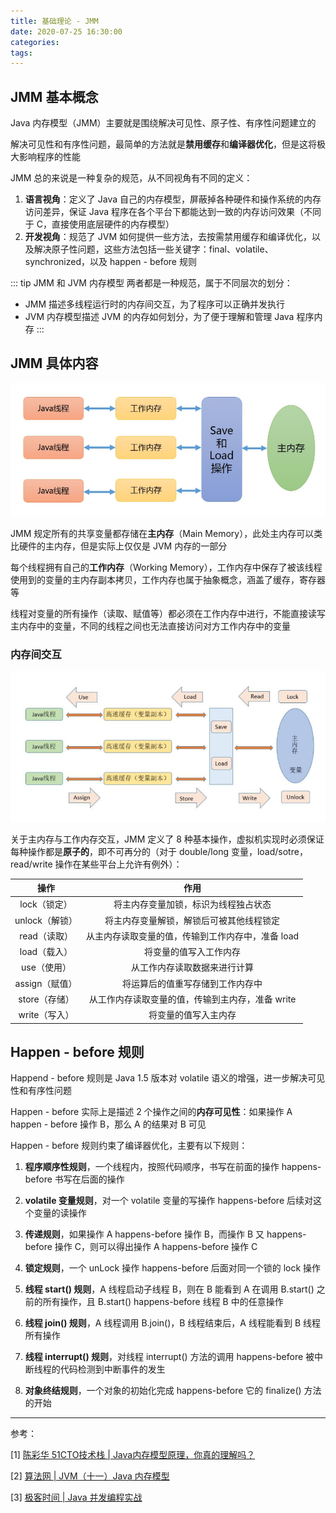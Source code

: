 ```yaml
---
title: 基础理论 - JMM
date: 2020-07-25 16:30:00
categories: 
tags:
---
```

## JMM 基本概念
Java 内存模型（JMM）主要就是围绕解决可见性、原子性、有序性问题建立的

解决可见性和有序性问题，最简单的方法就是**禁用缓存**和**编译器优化**，但是这将极大影响程序的性能

JMM 总的来说是一种复杂的规范，从不同视角有不同的定义：

1. **语言视角**：定义了 Java 自己的内存模型，屏蔽掉各种硬件和操作系统的内存访问差异，保证 Java 程序在各个平台下都能达到一致的内存访问效果（不同于 C，直接使用底层硬件的内存模型）
2. **开发视角**：规范了 JVM 如何提供一些方法，去按需禁用缓存和编译优化，以及解决原子性问题，这些方法包括一些关键字：final、volatile、synchronized，以及 happen - before 规则

::: tip JMM 和 JVM 内存模型
两者都是一种规范，属于不同层次的划分：  
- JMM 描述多线程运行时的内存间交互，为了程序可以正确并发执行
- JVM 内存模型描述 JVM 的内存如何划分，为了便于理解和管理 Java 程序内存
:::


## JMM 具体内容
<div align=center>

<img src="/img/Java/JMM.png" style="zoom:70%">

</div>

JMM 规定所有的共享变量都存储在**主内存**（Main Memory），此处主内存可以类比硬件的主内存，但是实际上仅仅是 JVM 内存的一部分

每个线程拥有自己的**工作内存**（Working Memory），工作内存中保存了被该线程使用到的变量的主内存副本拷贝，工作内存也属于抽象概念，涵盖了缓存，寄存器等

线程对变量的所有操作（读取、赋值等）都必须在工作内存中进行，不能直接读写主内存中的变量，不同的线程之间也无法直接访问对方工作内存中的变量

### 内存间交互
<div align=center>

<img src="/img/Java/JMMAtom.png" style="zoom:80%">

</div>

关于主内存与工作内存交互，JMM 定义了 8 种基本操作，虚拟机实现时必须保证每种操作都是**原子的**，即不可再分的（对于 double/long 变量，load/sotre，read/write 操作在某些平台上允许有例外）：

| 操作 |  作用  | 
| :--: | :--: | 
| lock（锁定）| 将主内存变量加锁，标识为线程独占状态 |
| unlock（解锁） | 将主内存变量解锁，解锁后可被其他线程锁定 |
| read（读取） | 从主内存读取变量的值，传输到工作内存中，准备 load |
| load（载入） | 将变量的值写入工作内存 |
| use（使用） | 从工作内存读取数据来进行计算 |
| assign（赋值） | 将运算后的值重写存储到工作内存中 |
| store（存储） | 从工作内存读取变量的值，传输到主内存，准备 write |
| write（写入） | 将变量的值写入主内存 |

## Happen - before 规则
Happend - before 规则是 Java 1.5 版本对 volatile 语义的增强，进一步解决可见性和有序性问题

Happen - before 实际上是描述 2 个操作之间的**内存可见性**：如果操作 A happen - before 操作 B，那么 A 的结果对 B 可见

Happen - before 规则约束了编译器优化，主要有以下规则：

1. **程序顺序性规则**，一个线程内，按照代码顺序，书写在前面的操作 happens-before 书写在后面的操作

2. **volatile 变量规则**，对一个 volatile 变量的写操作 happens-before 后续对这个变量的读操作

3. **传递规则**，如果操作 A happens-before 操作 B，而操作 B 又 happens-before 操作 C，则可以得出操作 A happens-before 操作 C

4. **锁定规则**，一个 unLock 操作 happens-before 后面对同一个锁的 lock 操作

5. **线程 start() 规则**，A 线程启动子线程 B，则在 B 能看到 A 在调用 B.start() 之前的所有操作，且 B.start() happens-before 线程 B 中的任意操作

6. **线程 join() 规则**，A 线程调用 B.join()，B 线程结束后，A 线程能看到 B 线程所有操作

7. **线程 interrupt() 规则**，对线程 interrupt() 方法的调用 happens-before 被中断线程的代码检测到中断事件的发生

8. **对象终结规则**，一个对象的初始化完成 happens-before 它的 finalize() 方法的开始

---
参考：

[1] [陈彩华 51CTO技术栈 | Java内存模型原理，你真的理解吗？](https://mp.weixin.qq.com/s/SvxHhkGu84rFXaWbeiAXQg  )

[2] [算法网 | JVM（十一）Java 内存模型](http://ddrv.cn/a/35646)

[3] [极客时间 | Java 并发编程实战](https://time.geekbang.org/column/article/84017)